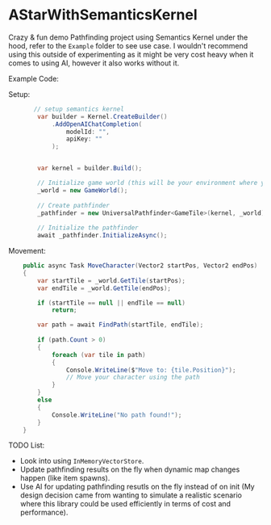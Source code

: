 # AStarWithSemanticsKernel

Crazy & fun demo Pathfinding project using Semantics Kernel under the hood, refer to the ```Example``` folder to see use case. 
I wouldn't recommend using this outside of experimenting as it might be very cost heavy when it comes to using AI, however it also works without it. 


Example Code:


Setup: 

```cs
       // setup semantics kernel
        var builder = Kernel.CreateBuilder()
            .AddOpenAIChatCompletion(
                modelId: "",
                apiKey: ""
            );


        var kernel = builder.Build();

        // Initialize game world (this will be your environment where you want the pathfinder to be operating)
        _world = new GameWorld();
        
        // Create pathfinder
        _pathfinder = new UniversalPathfinder<GameTile>(kernel, _world);
        
        // Initialize the pathfinder
        await _pathfinder.InitializeAsync();


```

Movement: 

```cs 
    public async Task MoveCharacter(Vector2 startPos, Vector2 endPos)
    {
        var startTile = _world.GetTile(startPos);
        var endTile = _world.GetTile(endPos);

        if (startTile == null || endTile == null)
            return;

        var path = await FindPath(startTile, endTile);
        
        if (path.Count > 0)
        {
            foreach (var tile in path)
            {
                Console.WriteLine($"Move to: {tile.Position}");
                // Move your character using the path
            }
        }
        else
        {
            Console.WriteLine("No path found!");
        }
    }

```


TODO List: 
* Look into using ```InMemoryVectorStore```.
* Update pathfinding results on the fly when dynamic map changes happen (like item spawns).
* Use AI for updating pathfinding resutls on the fly instead of on init (My design decision came from wanting to simulate a realistic scenario where this library could be used efficiently in terms of cost and performance). 
